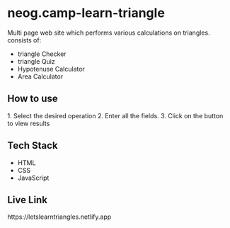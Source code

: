 # neog.camp-learn-triangle

Multi page web site which performs various calculations on triangles.<br>
consists of:<br>
<ul>
<li>triangle Checker</li>
<li>triangle Quiz</li>
<li>Hypotenuse Calculator</li>
<li>Area Calculator</li>
</ul>

<h2>How to use</h2>
1. Select the desired operation
2. Enter all the fields.
3. Click on the button to view results

<h2>Tech Stack</h2>
<ul>
  <li>HTML</li>
  <li>CSS</li>
  <li>JavaScript</li>
  </ul>
  
<h2>Live Link</h2>
https://letslearntriangles.netlify.app
